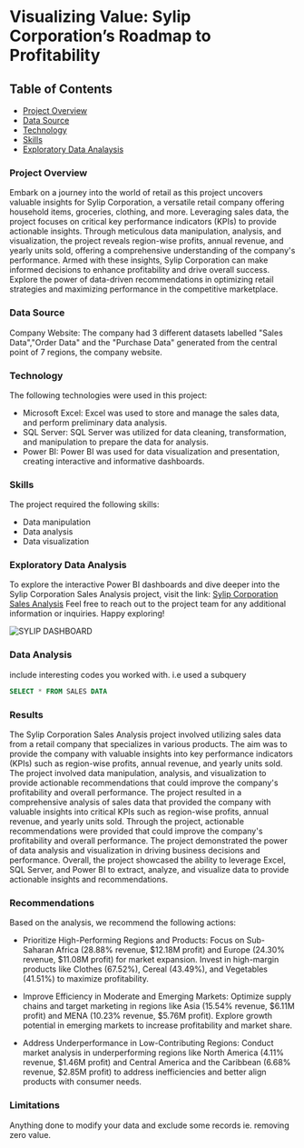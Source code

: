 # Visualizing Value: Sylip Corporation’s Roadmap to Profitability

## Table of Contents
- [Project Overview](#project-overview)
- [Data Source](data_source)
- [Technology](technology)
- [Skills](skills)
- [Exploratory Data Analaysis](exploratory-data-analysis)

### Project Overview

Embark on a journey into the world of retail as this project uncovers valuable insights for Sylip Corporation, a versatile retail company offering household items, groceries, clothing, and more. Leveraging sales data, the project focuses on critical key performance indicators (KPIs) to provide actionable insights. Through meticulous data manipulation, analysis, and visualization, the project reveals region-wise profits, annual revenue, and yearly units sold, offering a comprehensive understanding of the company's performance. Armed with these insights, Sylip Corporation can make informed decisions to enhance profitability and drive overall success. Explore the power of data-driven recommendations in optimizing retail strategies and maximizing performance in the competitive marketplace.

### Data Source

Company Website: The company had 3 different datasets labelled "Sales Data","Order Data" and the "Purchase Data" generated from the central point of 7 regions, the company website.

### Technology

The following technologies were used in this project:
- Microsoft Excel: Excel was used to store and manage the sales data, and perform preliminary data analysis.
- SQL Server: SQL Server was utilized for data cleaning, transformation, and manipulation to prepare the data for analysis.
- Power BI: Power BI was used for data visualization and presentation, creating interactive and informative dashboards.


### Skills
  
The project required the following skills:
- Data manipulation
- Data analysis
- Data visualization

### Exploratory Data Analysis

To explore the interactive Power BI dashboards and dive deeper into the Sylip Corporation Sales Analysis project, visit the link: [Sylip Corporation Sales Analysis](https://project.novypro.com/qG6C3h)
Feel free to reach out to the project team for any additional information or inquiries. Happy exploring!

![SYLIP DASHBOARD](https://github.com/user-attachments/assets/3491291c-ae6b-47c6-baeb-427e378320cd)



### Data Analysis

include interesting codes you worked with. i.e used a subquery

```sql
SELECT * FROM SALES DATA
```

### Results

The Sylip Corporation Sales Analysis project involved utilizing sales data from a retail company that specializes in various products. The aim was to provide the company with valuable insights into key performance indicators (KPIs) such as region-wise profits, annual revenue, and yearly units sold. The project involved data manipulation, analysis, and visualization to provide actionable recommendations that could improve the company's profitability and overall performance.
The project resulted in a comprehensive analysis of sales data that provided the company with valuable insights into critical KPIs such as region-wise profits, annual revenue, and yearly units sold. Through the project, actionable recommendations were provided that could improve the company's profitability and overall performance. The project demonstrated the power of data analysis and visualization in driving business decisions and performance. Overall, the project showcased the ability to leverage Excel, SQL Server, and Power BI to extract, analyze, and visualize data to provide actionable insights and recommendations.




### Recommendations

Based on the analysis, we recommend the following actions:
- Prioritize High-Performing Regions and Products: Focus on Sub-Saharan Africa (28.88% revenue, $12.18M profit) and Europe (24.30% revenue, $11.08M profit) for market expansion. Invest in high-margin products like Clothes (67.52%), Cereal (43.49%), and Vegetables (41.51%) to maximize profitability.

- Improve Efficiency in Moderate and Emerging Markets: Optimize supply chains and target marketing in regions like Asia (15.54% revenue, $6.11M profit) and MENA (10.23% revenue, $5.76M profit). Explore growth potential in emerging markets to increase profitability and market share.

- Address Underperformance in Low-Contributing Regions: Conduct market analysis in underperforming regions like North America (4.11% revenue, $1.46M profit) and Central America and the Caribbean (6.68% revenue, $2.85M profit) to address inefficiencies and better align products with consumer needs.



### Limitations

Anything done to modify your data and exclude some records ie. removing zero value.


